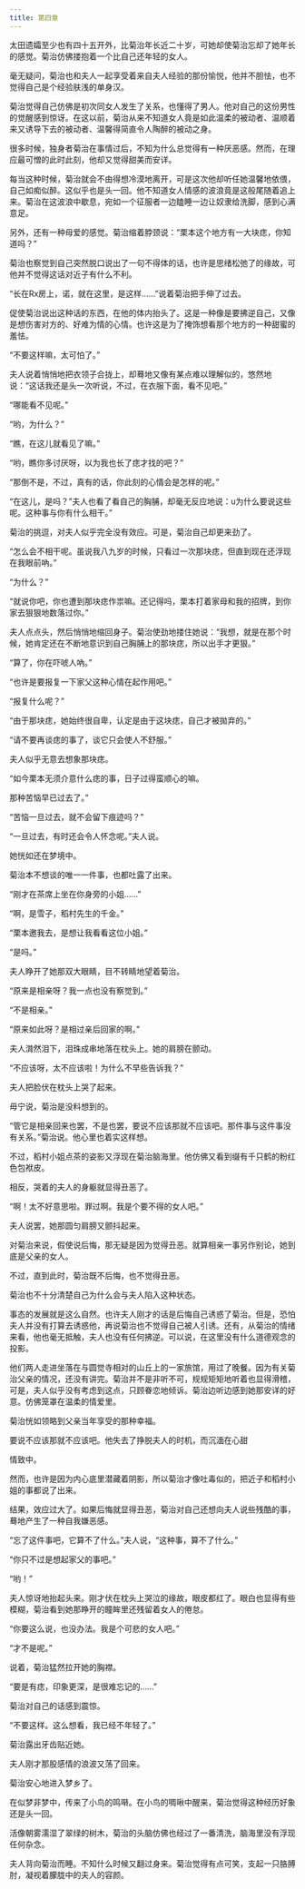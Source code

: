 ```yaml
---
title: 第四章
---
```


太田遗孀至少也有四十五开外，比菊治年长近二十岁，可她却使菊治忘却了她年长的感觉。菊治仿佛搂抱着一个比自己还年轻的女人。

毫无疑问，菊治也和夫人一起享受着来自夫人经验的那份愉悦，他并不胆怯，也不觉得自己是个经验肤浅的单身汉。

菊治觉得自己仿佛是初次同女人发生了关系，也懂得了男人。他对自己的这份男性的觉醒感到惊讶。在这以前，菊治从来不知道女人竟是如此温柔的被动者、温顺着来又诱导下去的被动者、温馨得简直令人陶醉的被动之身。

很多时候，独身者菊治在事情过后，不知为什么总觉得有一种厌恶感。然而，在理应最可憎的此时此刻，他却又觉得甜美而安详。

每当这种时候，菊治就会不由得想冷漠地离开，可是这次他却听任她温馨地依偎，自己如痴似醉。这似乎也是头一回。他不知道女人情感的波浪竟是这般尾随着追上来。菊治在这波浪中歇息，宛如一个征服者一边瞌睡一边让奴隶给洗脚，感到心满意足。

另外，还有一种母爱的感觉。菊治缩着脖颈说：“栗本这个地方有一大块痣，你知道吗？”

菊治也察觉到自己突然脱口说出了一句不得体的话，也许是思绪松弛了的缘故，可他并不觉得这话对近子有什么不利。

“长在Rx房上，诺，就在这里，是这样……”说着菊治把手伸了过去。

促使菊治说出这种话的东西，在他的体内抬头了。这是一种像是要拂逆自己，又像是想伤害对方的、好难为情的心情。也许这是为了掩饰想看那个地方的一种甜蜜的羞怯。

“不要这样嘛，太可怕了。”

夫人说着悄悄地把衣领子合拢上，却蓦地又像有某点难以理解似的，悠然地说：“这话我还是头一次听说，不过，在衣服下面，看不见吧。”

“哪能看不见呢。”

“哟，为什么？”

“瞧，在这儿就看见了嘛。”

“哟，瞧你多讨厌呀，以为我也长了痣才找的吧？”

“那倒不是，不过，真有的话，你此刻的心情会是怎样的呢。”

“在这儿，是吗？”夫人也看了看自己的胸脯，却毫无反应地说：u为什么要说这些呢。这种事与你有什么相干。”

菊治的挑逗，对夫人似乎完全没有效应。可是，菊治自己却更来劲了。

“怎么会不相干呢。虽说我八九岁的时候，只看过一次那块痣，但直到现在还浮现在我眼前吶。”

“为什么？”

“就说你吧，你也遭到那块痣作祟嘛。还记得吗，栗本打着家母和我的招牌，到你家去狠狠地数落过你。”

夫人点点头，然后悄悄地缩回身子。菊治使劲地搂住她说：“我想，就是在那个时候，她肯定还在不断地意识到自己胸脯上的那块痣，所以出手才更狠。”

“算了，你在吓唬人吶。”

“也许是要报复一下家父这种心情在起作用吧。”

“报复什么呢？”

“由于那块痣，她始终很自卑，认定是由于这块痣，自己才被拋弃的。”

“请不要再谈痣的事了，谈它只会使人不舒服。”

夫人似乎无意去想象那块痣。

“如今栗本无须介意什么痣的事，日子过得蛮顺心的嘛。

那种苦恼早已过去了。”

“苦恼一旦过去，就不会留下痕迹吗？”

“一旦过去，有时还会令人怀念呢。”夫人说。

她恍如还在梦境中。

菊治本不想谈的唯一一件事，也都吐露了出来。

“刚才在茶席上坐在你身旁的小姐……”

“啊，是雪子，稻村先生的千金。”

“栗本邀我去，是想让我看看这位小姐。”

“是吗。”

夫人睁开了她那双大眼睛，目不转睛地望着菊治。

“原来是相亲呀？我一点也没有察觉到。”

“不是相亲。”

“原来如此呀？是相过亲后回家的啊。”

夫人潸然泪下，泪珠成串地落在枕头上。她的肩膀在颤动。

“不应该呀，太不应该啦！为什么不早些告诉我？”

夫人把脸伏在枕头上哭了起来。

毋宁说，菊治是没料想到的。

“管它是相亲回来也罢，不是也罢，要说不应该那就不应该吧。那件事与这件事没有关系。”菊治说。他心里也着实这样想。

不过，稻村小姐点茶的姿影又浮现在菊治脑海里。他仿佛又看到缀有千只鹤的粉红色包袱皮。

相反，哭着的夫人的身躯就显得丑恶了。

“啊！太不好意思啦。罪过啊。我是个要不得的女人吧。”

夫人说罢，她那圆匀肩膀又颤抖起来。

对菊治来说，假使说后悔，那无疑是因为觉得丑恶。就算相亲一事另作别论，她到底是父亲的女人。

不过，直到此时，菊治既不后悔，也不觉得丑恶。

菊治也不十分清楚自己为什么会与夫人陷入这种状态。

事态的发展就是这么自然。也许夫人刚才的话是后悔自己诱惑了菊治。但是，恐怕夫人并没有打算去诱惑他，再说菊治也不觉得自己被人引诱。还有，从菊治的情绪来看，他也毫无抵触，夫人也没有任何拂逆。可以说，在这里没有什么道德观念的投影。

他们两人走进坐落在与圆觉寺相对的山丘上的一家旅馆，用过了晚餐。因为有关菊治父亲的情况，还没有讲完。菊治并不是非听不可，规规矩矩地听着也显得滑稽，可是，夫人似乎没有考虑到这点，只顾眷恋地倾诉。菊治边听边感到她那安详的好意。仿佛笼罩在温柔的情爱里。

菊治恍如领略到父亲当年享受的那种幸福。

要说不应该那就不应该吧。他失去了挣脱夫人的时机，而沉湎在心甜

情致中。

然而，也许是因为内心底里潜藏着阴影，所以菊治才像吐毒似的，把近子和稻村小姐的事都说了出来。

结果，效应过大了。如果后悔就显得丑恶，菊治对自己还想向夫人说些残酷的事，蓦地产生了一种自我嫌恶感。

“忘了这件事吧，它算不了什么。”夫人说，“这种事，算不了什么。”

“你只不过是想起家父的事吧。”

“哟！”

夫人惊讶地抬起头来。刚才伏在枕头上哭泣的缘故，眼皮都红了。眼白也显得有些模糊，菊治看到她那睁开的瞳眸里还残留着女人的倦怠。

“你要这么说，也没办法。我是个可悲的女人吧。”

“才不是呢。”

说着，菊治猛然拉开她的胸襟。

“要是有痣，印象更深，是很难忘记的……”

菊治对自己的话感到震惊。

“不要这样。这么想看，我已经不年轻了。”

菊治露出牙齿贴近她。

夫人刚才那股感情的浪波又荡了回来。

菊治安心地进入梦乡了。

在似梦非梦中，传来了小鸟的鸣啭。在小鸟的啁啾中醒来，菊治觉得这种经历好象还是头一回。

活像朝雾濡湿了翠绿的树木，菊治的头脑仿佛也经过了一番清洗，脑海里没有浮现任何杂念。

夫人背向菊治而睡。不知什么时候又翻过身来。菊治觉得有点可笑，支起一只胳膊肘，凝视着朦胧中的夫人的容颜。